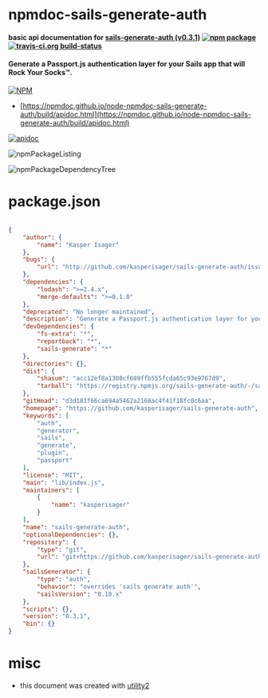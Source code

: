 # npmdoc-sails-generate-auth

#### basic api documentation for  [sails-generate-auth (v0.3.1)](https://github.com/kasperisager/sails-generate-auth)  [![npm package](https://img.shields.io/npm/v/npmdoc-sails-generate-auth.svg?style=flat-square)](https://www.npmjs.org/package/npmdoc-sails-generate-auth) [![travis-ci.org build-status](https://api.travis-ci.org/npmdoc/node-npmdoc-sails-generate-auth.svg)](https://travis-ci.org/npmdoc/node-npmdoc-sails-generate-auth)

#### Generate a Passport.js authentication layer for your Sails app that will Rock Your Socks™.

[![NPM](https://nodei.co/npm/sails-generate-auth.png?downloads=true&downloadRank=true&stars=true)](https://www.npmjs.com/package/sails-generate-auth)

- [https://npmdoc.github.io/node-npmdoc-sails-generate-auth/build/apidoc.html](https://npmdoc.github.io/node-npmdoc-sails-generate-auth/build/apidoc.html)

[![apidoc](https://npmdoc.github.io/node-npmdoc-sails-generate-auth/build/screenCapture.buildCi.browser.%252Ftmp%252Fbuild%252Fapidoc.html.png)](https://npmdoc.github.io/node-npmdoc-sails-generate-auth/build/apidoc.html)

![npmPackageListing](https://npmdoc.github.io/node-npmdoc-sails-generate-auth/build/screenCapture.npmPackageListing.svg)

![npmPackageDependencyTree](https://npmdoc.github.io/node-npmdoc-sails-generate-auth/build/screenCapture.npmPackageDependencyTree.svg)



# package.json

```json

{
    "author": {
        "name": "Kasper Isager"
    },
    "bugs": {
        "url": "http://github.com/kasperisager/sails-generate-auth/issues"
    },
    "dependencies": {
        "lodash": ">=2.4.x",
        "merge-defaults": ">=0.1.0"
    },
    "deprecated": "No longer maintained",
    "description": "Generate a Passport.js authentication layer for your Sails app that will Rock Your Socks™.",
    "devDependencies": {
        "fs-extra": "*",
        "reportback": "*",
        "sails-generate": "*"
    },
    "directories": {},
    "dist": {
        "shasum": "acc12ef8a1308cf689ffb555fcda65c93e9767d9",
        "tarball": "https://registry.npmjs.org/sails-generate-auth/-/sails-generate-auth-0.3.1.tgz"
    },
    "gitHead": "d3d181f66ca694a5462a2168ac4f41f18fc0c6aa",
    "homepage": "https://github.com/kasperisager/sails-generate-auth",
    "keywords": [
        "auth",
        "generator",
        "sails",
        "generate",
        "plugin",
        "passport"
    ],
    "license": "MIT",
    "main": "lib/index.js",
    "maintainers": [
        {
            "name": "kasperisager"
        }
    ],
    "name": "sails-generate-auth",
    "optionalDependencies": {},
    "repository": {
        "type": "git",
        "url": "git+https://github.com/kasperisager/sails-generate-auth.git"
    },
    "sailsGenerator": {
        "type": "auth",
        "behavior": "overrides 'sails generate auth'",
        "sailsVersion": "0.10.x"
    },
    "scripts": {},
    "version": "0.3.1",
    "bin": {}
}
```



# misc
- this document was created with [utility2](https://github.com/kaizhu256/node-utility2)
